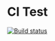 # CI Test

[![Build status](https://ci.appveyor.com/api/projects/status/kvkxccjj1fnc8pkm?svg=true)](https://ci.appveyor.com/project/slowpokiss/dom)